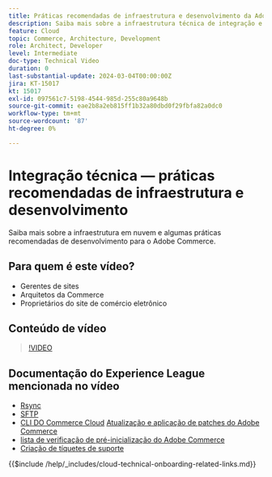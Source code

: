 ```yaml
---
title: Práticas recomendadas de infraestrutura e desenvolvimento da Adobe Commerce Cloud
description: Saiba mais sobre a infraestrutura técnica de integração e as práticas recomendadas de desenvolvimento da Adobe Commerce Cloud.
feature: Cloud
topic: Commerce, Architecture, Development
role: Architect, Developer
level: Intermediate
doc-type: Technical Video
duration: 0
last-substantial-update: 2024-03-04T00:00:00Z
jira: KT-15017
kt: 15017
exl-id: 097561c7-5198-4544-985d-255c80a9648b
source-git-commit: eae2b8a2eb815ff1b32a80dbd0f29fbfa82a0dc0
workflow-type: tm+mt
source-wordcount: '87'
ht-degree: 0%

---
```


# Integração técnica — práticas recomendadas de infraestrutura e desenvolvimento

Saiba mais sobre a infraestrutura em nuvem e algumas práticas recomendadas de desenvolvimento para o Adobe Commerce.

## Para quem é este vídeo?

- Gerentes de sites
- Arquitetos da Commerce
- Proprietários do site de comércio eletrônico

## Conteúdo de vídeo

>[!VIDEO](https://video.tv.adobe.com/v/3432797?learn=on&captions=por_br)

## Documentação do Experience League mencionada no vídeo

- [Rsync](https://experienceleague.adobe.com/docs/commerce-cloud-service/user-guide/develop/deploy/staging-production.html?lang=pt-BR#migrate-files-using-rsync)
- [SFTP](https://experienceleague.adobe.com/docs/commerce-cloud-service/user-guide/develop/secure-connections.html?lang=pt-BR#sftp)
- [CLI DO Commerce Cloud](https://experienceleague.adobe.com/docs/commerce-cloud-service/user-guide/dev-tools/cloud-cli/cloud-cli-overview.html?lang=pt-BR)
  [Atualização e aplicação de patches do Adobe Commerce](https://experienceleague.adobe.com/docs/commerce-cloud-service/user-guide/develop/upgrade/apply-patches.html?lang=pt-BR)
- [lista de verificação de pré-inicialização do Adobe Commerce](https://experienceleague.adobe.com/docs/commerce-cloud-service/user-guide/launch/checklist.html?lang=pt-BR)
- [Criação de tíquetes de suporte](https://experienceleague.adobe.com/docs/commerce-knowledge-base/kb/help-center-guide/magento-help-center-user-guide.html?lang=pt-BR)

{{$include /help/_includes/cloud-technical-onboarding-related-links.md}}

